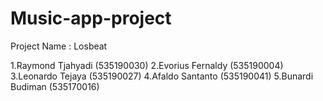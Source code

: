 # Music-app-project

Project Name : Losbeat

1.Raymond Tjahyadi (535190030)
2.Evorius Fernaldy (535190004)
3.Leonardo Tejaya (535190027)
4.Afaldo Santanto (535190041)
5.Bunardi Budiman (535170016)

